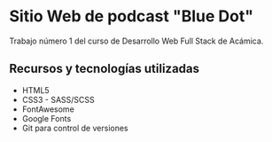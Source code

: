 # Sitio Web de podcast "Blue Dot"
Trabajo número 1 del curso de Desarrollo Web Full Stack de Acámica.

## Recursos y tecnologías utilizadas

-   HTML5
-   CSS3 - SASS/SCSS
-   FontAwesome
-   Google Fonts
-   Git para control de versiones

